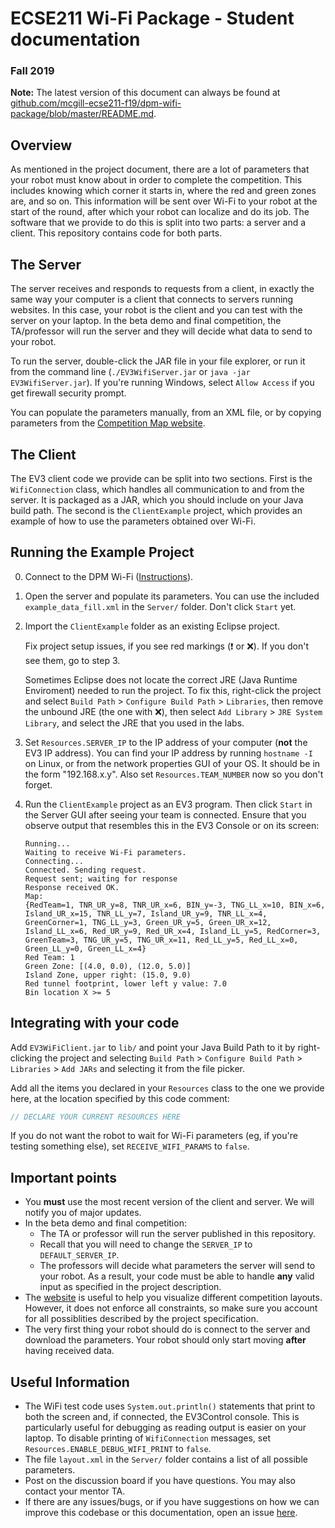 # ECSE211 Wi-Fi Package - Student documentation

### Fall 2019

**Note:** The latest version of this document can always be found at [github.com/mcgill-ecse211-f19/dpm-wifi-package/blob/master/README.md](https://github.com/mcgill-ecse211-f19/dpm-wifi-package/blob/master/README.md).

## Overview

As mentioned in the project document, there are a lot of parameters that your robot must
know about in order to complete the competition. This includes knowing which corner it starts in, where the red and green zones are, and so on. This information will be sent over
Wi-Fi to your robot at the start of the round, after which your robot can localize and do its job.
The software that we provide to do this is split into two parts: a server and a client. This repository contains code for both parts.

## The Server

The server receives and responds to requests from a client, in exactly the same way your
computer is a client that connects to servers running websites. In this case, your robot is the client and you can test with the server on your laptop. In the beta demo and final competition, the
TA/professor will run the server and they will decide what data to send to your robot.

To run the server, double-click the JAR file in your file explorer, or run it from the command line (`./EV3WifiServer.jar` or `java -jar EV3WifiServer.jar`).
If you're running Windows, select `Allow Access` if you get firewall security prompt.

You can populate the parameters manually, from an XML file, or by copying parameters from the [Competition Map website](https://mcgill-dpm.github.io/Utilities/wifi/competition-map).

## The Client

The EV3 client code we provide can be split into two sections. First is the `WifiConnection` class,
which handles all communication to and from the server. It is packaged as a JAR, which you should include on your Java build path.
The second is the `ClientExample`
project, which provides an example of how to use the parameters obtained over Wi-Fi.

## Running the Example Project

0. Connect to the DPM Wi-Fi
([Instructions](https://mcgill-ecse211-f19.github.io/getting_started_guide/GettingStarted-F19-updated#running-code-on-the-brick)).

1. Open the server and populate its parameters. You can use the included `example_data_fill.xml` in the `Server/` folder. Don't click `Start` yet.

2. Import the `ClientExample` folder as an existing Eclipse project. 

    Fix project setup issues, if you see red markings (:heavy_exclamation_mark: or :x:). If you don't see them, go to step 3.

    Sometimes Eclipse does not locate the correct JRE (Java Runtime Enviroment) needed to run the project. To fix this, right-click the project and select `Build Path` > `Configure Build Path` > `Libraries`, then remove the unbound JRE (the one with :x:), then select `Add Library` > `JRE System Library`, and select the JRE that you used in the labs.

3. Set `Resources.SERVER_IP` to the IP address of your computer (**not** the EV3 IP address).
You can find your IP address by running `hostname -I` on Linux, or from the network properties GUI of your OS. It should be in the form "192.168.x.y". Also set `Resources.TEAM_NUMBER` now so you don't forget.

4. Run the `ClientExample` project as an EV3 program. Then click `Start` in the Server GUI after seeing your team is connected. Ensure that you observe output that resembles this in the EV3 Console or on its screen:

    ```
    Running...
    Waiting to receive Wi-Fi parameters.
    Connecting...
    Connected. Sending request.
    Request sent; waiting for response
    Response received OK.
    Map:
    {RedTeam=1, TNR_UR_y=8, TNR_UR_x=6, BIN_y=-3, TNG_LL_x=10, BIN_x=6, Island_UR_x=15, TNR_LL_y=7, Island_UR_y=9, TNR_LL_x=4, GreenCorner=1, TNG_LL_y=3, Green_UR_y=5, Green_UR_x=12, Island_LL_x=6, Red_UR_y=9, Red_UR_x=4, Island_LL_y=5, RedCorner=3, GreenTeam=3, TNG_UR_y=5, TNG_UR_x=11, Red_LL_y=5, Red_LL_x=0, Green_LL_y=0, Green_LL_x=4}
    Red Team: 1
    Green Zone: [(4.0, 0.0), (12.0, 5.0)]
    Island Zone, upper right: (15.0, 9.0)
    Red tunnel footprint, lower left y value: 7.0
    Bin location X >= 5
    ```

## Integrating with your code

Add `EV3WiFiClient.jar` to `lib/` and point your Java Build Path to it by right-clicking the project and selecting `Build Path` > `Configure Build Path` > `Libraries` > `Add JARs` and selecting it from the file picker.

Add all the items you declared in your `Resources` class to the one we provide here, at the location specified by this code comment:

```java
// DECLARE YOUR CURRENT RESOURCES HERE
```

If you do not want the robot to wait for Wi-Fi parameters (eg, if you're testing something else), set `RECEIVE_WIFI_PARAMS` to `false`.

## Important points

- You **must** use the most recent version of the client and server. We will notify you of major updates.
- In the beta demo and final competition:
  - The TA or professor will run the server published in this repository.
  - Recall that you will need to change the `SERVER_IP` to `DEFAULT_SERVER_IP`.
  - The professors will decide what parameters the server will send to your robot.
As a result, your code must be able to handle **any** valid input as specified in the project description.
- The [website](https://mcgill-dpm.github.io/Utilities/wifi/competition-map) is useful to help you visualize different competition layouts. However, it does not enforce all constraints, so make sure you 
account for all possiblities described by the project specification.
- The very first thing your robot should do is connect to the server and download
the parameters. Your robot should only start moving **after** having received data.

## Useful Information
- The WiFi test code uses `System.out.println()` statements that print to both the screen
and, if connected, the EV3Control console. This is particularly useful for debugging as reading output is easier on your laptop. 
To disable printing of `WifiConnection` messages, set `Resources.ENABLE_DEBUG_WIFI_PRINT` to `false`.
- The file `layout.xml` in the `Server/` folder contains a list of all possible parameters.
- Post on the discussion board if you have questions. You may also contact your mentor TA.
- If there are any issues/bugs, or if you have suggestions on how we can improve this codebase or this documentation, open an issue [here](https://github.com/mcgill-ecse211-f19/dpm-wifi-package/issues).
